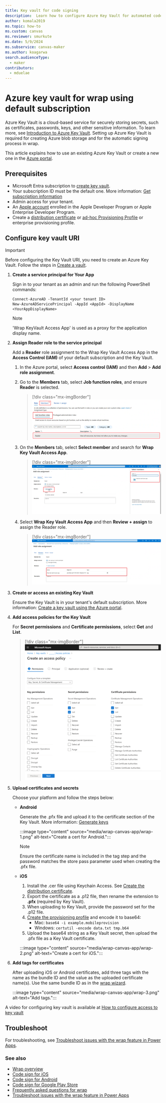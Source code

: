 ```yaml
---
title: Key vault for code signing
description:  Learn how to configure Azure Key Vault for automated code signing of native mobile apps in wrap wizard.
author: komala2019
ms.topic: how-to
ms.custom: canvas
ms.reviewer: smurkute
ms.date: 5/9/2024
ms.subservice: canvas-maker
ms.author: koagarwa
search.audienceType: 
  - maker
contributors:
  - mduelae
---
```


# Azure key vault for wrap using default subscription

Azure Key Vault is a cloud-based service for securely storing secrets, such as certificates, passwords, keys, and other sensitive information. To learn more, see [Introduction to Azure Key Vault](/azure/key-vault/general/overview). Setting up Azure Key Vault is required for creating Azure blob storage and for the automatic signing process in wrap.

This article explains how to use an existing Azure Key Vault or create a new one in the [Azure portal](https://portal.azure.com).

## Prerequisites

- Microsoft Entra subscription to [create key vault](/azure/key-vault/general/quick-create-portal).
- Your subscription ID must be the default one. More information: [Get subscription information](/cli/azure/manage-azure-subscriptions-azure-cli?tabs=bash#get-subscription-information)
- Admin access for your tenant.
- An [Apple account](https://developer.apple.com) enrolled in the Apple Developer Program or Apple Enterprise Developer Program.
- Create a [distribution certificate](code-sign-ios.md#create-the-distribution-certificate) or [ad-hoc Provisioning Profile](code-sign-ios.md#create-an-ios-provisioning-profile) or enterprise provisioning profile.

## Configure key vault URI

> [!IMPORTANT]
> Before configuring the Key Vault URI, you need to create an Azure Key Vault. Follow the steps in [Create a vault](/azure/key-vault/general/quick-create-portal#create-a-vault).

1. **Create a service principal for Your App**

   Sign in to your tenant as an admin and run the following PowerShell commands:

   ```
   Connect-AzureAD -TenantId <your tenant ID>
   New-AzureADServicePrincipal -AppId <AppId> -DisplayName <YourAppDisplayName>
   ```

   > [!NOTE]
   > 'Wrap KeyVault Access App' is used as a proxy for the application display name.

2. **Assign Reader role to the service principal**

   Add a **Reader** role assignment to the Wrap Key Vault Access App in the **Access Control (IAM)** of your default subscription and the Key Vault.

   1. In the Azure portal, select **Access control (IAM)** and then **Add** > **Add role assignment**.
   2. Go to the **Members** tab, select **Job function roles**, and ensure **Reader** is selected.

      > [!div class="mx-imgBorder"] 
      > ![Select the Members tab.](media/how-to-v2/Add_members.png "Select the Members tab.")

   3. On the **Members** tab, select **Select member** and search for **Wrap Key Vault Access App**.

      > [!div class="mx-imgBorder"] 
      > ![Search for Wrap Key Vault Access App.](media/how-to-v2/Add_role_assignment.png "Search for Wrap Key Vault Access App.")

   4. Select **Wrap Key Vault Access App** and then **Review + assign** to assign the Reader role.

      > [!div class="mx-imgBorder"] 
      > ![Assign Reader role to Wrap KeyVault Access App.](media/how-to-v2/Add_role_for_wrap_signing.png "Assign Reader role to Wrap KeyVault Access App.")

3. **Create or access an existing Key Vault**

   Ensure the Key Vault is in your tenant's default subscription. More information: [Create a key vault using the Azure portal](/azure/key-vault/general/quick-create-portal).

4. **Add access policies for the Key Vault**

   For **Secret permissions** and **Certificate permissions**, select **Get** and **List**.

   > [!div class="mx-imgBorder"] 
   > ![Access Policies required: Get, List for secret and certificates permissions.](media/how-to-v2/AzureKV-Access-Policy.png "Access Policies required: Get, List for secret and certificates permissions")

5. **Upload certificates and secrets**

   Choose your platform and follow the steps below:

   - **Android**

     Generate the .pfx file and upload it to the certificate section of the Key Vault. More information: [Generate keys](code-sign-android.md#generate-keys)

     :::image type="content" source="media/wrap-canvas-app/wrap-1.png" alt-text="Create a cert for Android.":::

     > [!NOTE]
     > Ensure the certificate name is included in the tag step and the password matches the store pass parameter used when creating the .pfx file.

   - **iOS**

     1. Install the .cer file using Keychain Access. See [Create the distribution certificate](code-sign-ios.md#create-the-distribution-certificate).
     2. Export the certificate as a .p12 file, then rename the extension to **.pfx** (required by Key Vault).
     3. When uploading to Key Vault, provide the password set for the .p12 file.
     4. [Create the provisioning profile](code-sign-ios.md#create-an-ios-provisioning-profile) and encode it to base64:
        - Mac: `base64 -i example.mobileprovision`
        - Windows: `certutil -encode data.txt tmp.b64`
     5. Upload the base64 string as a Key Vault secret, then upload the .pfx file as a Key Vault certificate.

     :::image type="content" source="media/wrap-canvas-app/wrap-2.png" alt-text="Create a cert for iOS.":::

6. **Add tags for certificates**

   After uploading iOS or Android certificates, add three tags with the name as the bundle ID and the value as the uploaded certificate name(s). Use the same bundle ID as in the [wrap wizard](wrap-how-to.md#step-2-target-platform).

   :::image type="content" source="media/wrap-canvas-app/wrap-3.png" alt-text="Add tags.":::

A video for configuring key vault is available at [How to configure access to key vault](https://www.youtube.com/watch?v=QV5xAUoJDcA&t=7s)

## Troubleshoot

For troubleshooting, see [Troubleshoot issues with the wrap feature in Power Apps](/troubleshoot/power-platform/power-apps/manage-apps-and-solutions/wrap-issues).

### See also

- [Wrap overview](overview.md)
- [Code sign for iOS](code-sign-ios.md)
- [Code sign for Android](code-sign-android.md)
- [Code sign for Google Play Store](https://developer.android.com/studio/publish/app-signing)
- [Frequently asked questions for wrap](faq.yml)  
- [Troubleshoot issues with the wrap feature in Power Apps](/troubleshoot/power-platform/power-apps/manage-apps/wrap-issues)
